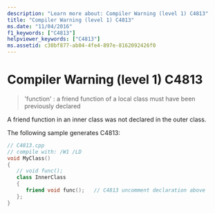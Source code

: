 ```yaml
---
description: "Learn more about: Compiler Warning (level 1) C4813"
title: "Compiler Warning (level 1) C4813"
ms.date: "11/04/2016"
f1_keywords: ["C4813"]
helpviewer_keywords: ["C4813"]
ms.assetid: c30bf877-ab04-4fe4-897e-8162092426f0
---
```

# Compiler Warning (level 1) C4813

> 'function' : a friend function of a local class must have been previously declared

A friend function in an inner class was not declared in the outer class.

The following sample generates C4813:

```cpp
// C4813.cpp
// compile with: /W1 /LD
void MyClass()
{
   // void func();
   class InnerClass
   {
      friend void func();   // C4813 uncomment declaration above
   };
}
```

